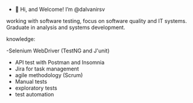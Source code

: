 - 👋 Hi, and Welcome! I’m @dalvanirsv

working with software testing, focus on software quality and IT systems. Graduate in analysis and systems development.

knowledge:

-Selenium WebDriver (TestNG and J'unit)
- API test with Postman and Insomnia 
- Jira for task management
- agile methodology (Scrum)
- Manual tests
- exploratory tests
- test automation

<!---
dalvanirsv/dalvanirsv is a ✨ special ✨ repository because its `README.md` (this file) appears on your GitHub profile.
You can click the Preview link to take a look at your changes.
--->
